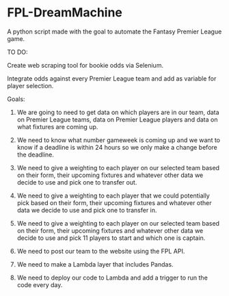# FPL-DreamMachine
A python script made with the goal to automate the Fantasy Premier League game. 

TO DO:

Create web scraping tool for bookie odds via Selenium.

Integrate odds against every Premier League team and add as variable for player selection. 

Goals:

1. We are going to need to get data on which players are in our team, data on Premier League teams, data on Premier League players and data on what fixtures are coming up.

2. We need to know what number gameweek is coming up and we want to know if a deadline is within 24 hours so we only make a change before the deadline.

3. We need to give a weighting to each player on our selected team based on their form, their upcoming fixtures and whatever other data we decide to use and pick one to transfer out.

4. We need to give a weighting to each player that we could potentially pick based on their form, their upcoming fixtures and whatever other data we decide to use and pick one to transfer in.

5. We need to give a weighting to each player on our selected team based on their form, their upcoming fixtures and whatever other data we decide to use and pick 11 players to start and which one is captain.

6. We need to post our team to the website using the FPL API.

7. We need to make a Lambda layer that includes Pandas.

8. We need to deploy our code to Lambda and add a trigger to run the code every day.
